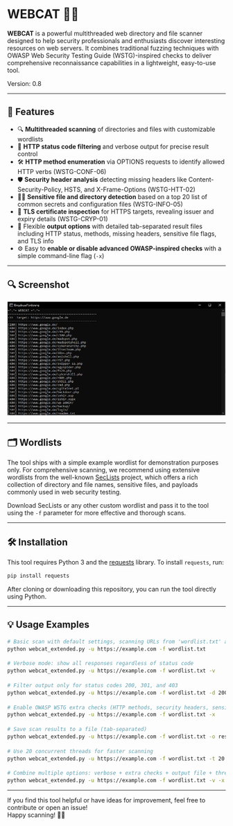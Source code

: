 # WEBCAT 🐱‍💻

**WEBCAT** is a powerful multithreaded web directory and file scanner designed to help security professionals and enthusiasts discover interesting resources on web servers. It combines traditional fuzzing techniques with OWASP Web Security Testing Guide (WSTG)-inspired checks to deliver comprehensive reconnaissance capabilities in a lightweight, easy-to-use tool.

Version: 0.8

---

## 🚀 Features

- 🔍 **Multithreaded scanning** of directories and files with customizable wordlists  
- 🎯 **HTTP status code filtering** and verbose output for precise result control  
- 🛠️ **HTTP method enumeration** via OPTIONS requests to identify allowed HTTP verbs (WSTG-CONF-06)  
- 🛡️ **Security header analysis** detecting missing headers like Content-Security-Policy, HSTS, and X-Frame-Options (WSTG-HTT-02)  
- 🕵️‍♂️ **Sensitive file and directory detection** based on a top 20 list of common secrets and configuration files (WSTG-INFO-05)  
- 🔐 **TLS certificate inspection** for HTTPS targets, revealing issuer and expiry details (WSTG-CRYP-01)  
- 📝 Flexible **output options** with detailed tab-separated result files including HTTP status, methods, missing headers, sensitive file flags, and TLS info  
- ⚙️ Easy to **enable or disable advanced OWASP-inspired checks** with a simple command-line flag (`-x`)

---
## 🔍 Screenshot

![Screenshot](https://github.com/pbkangafoo/webcat/blob/main/webcat_screenshot.jpg "webcat screenshot")

---

## 🗂️ Wordlists

The tool ships with a simple example wordlist for demonstration purposes only. For comprehensive scanning, we recommend using extensive wordlists from the well-known [SecLists](https://github.com/danielmiessler/SecLists) project, which offers a rich collection of directory and file names, sensitive files, and payloads commonly used in web security testing.

Download SecLists or any other custom wordlist and pass it to the tool using the `-f` parameter for more effective and thorough scans.

---

## 🛠️ Installation

This tool requires Python 3 and the [requests](https://pypi.org/project/requests/) library. To install `requests`, run:

```bash
pip install requests
```

After cloning or downloading this repository, you can run the tool directly using Python.

---

## 💡 Usage Examples

```bash
# Basic scan with default settings, scanning URLs from 'wordlist.txt' against https://example.com
python webcat_extended.py -u https://example.com -f wordlist.txt

# Verbose mode: show all responses regardless of status code
python webcat_extended.py -u https://example.com -f wordlist.txt -v

# Filter output only for status codes 200, 301, and 403
python webcat_extended.py -u https://example.com -f wordlist.txt -d 200 301 403

# Enable OWASP WSTG extra checks (HTTP methods, security headers, sensitive files, TLS info)
python webcat_extended.py -u https://example.com -f wordlist.txt -x

# Save scan results to a file (tab-separated)
python webcat_extended.py -u https://example.com -f wordlist.txt -o results.tsv

# Use 20 concurrent threads for faster scanning
python webcat_extended.py -u https://example.com -f wordlist.txt -t 20

# Combine multiple options: verbose + extra checks + output file + threads
python webcat_extended.py -u https://example.com -f wordlist.txt -v -x -o results.tsv -t 15
```

---

If you find this tool helpful or have ideas for improvement, feel free to contribute or open an issue!  
Happy scanning! 🐾✨

